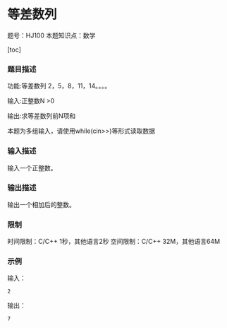 # 等差数列

题号：HJ100
本题知识点：数学

[toc]

### 题目描述

功能:等差数列 2，5，8，11，14。。。。

输入:正整数N >0

输出:求等差数列前N项和

本题为多组输入，请使用while(cin>>)等形式读取数据

### 输入描述

输入一个正整数。

### 输出描述

输出一个相加后的整数。

### 限制
时间限制：C/C++ 1秒，其他语言2秒 
空间限制：C/C++ 32M，其他语言64M

### 示例

输入：
```
2
```

输出：
```
7
```